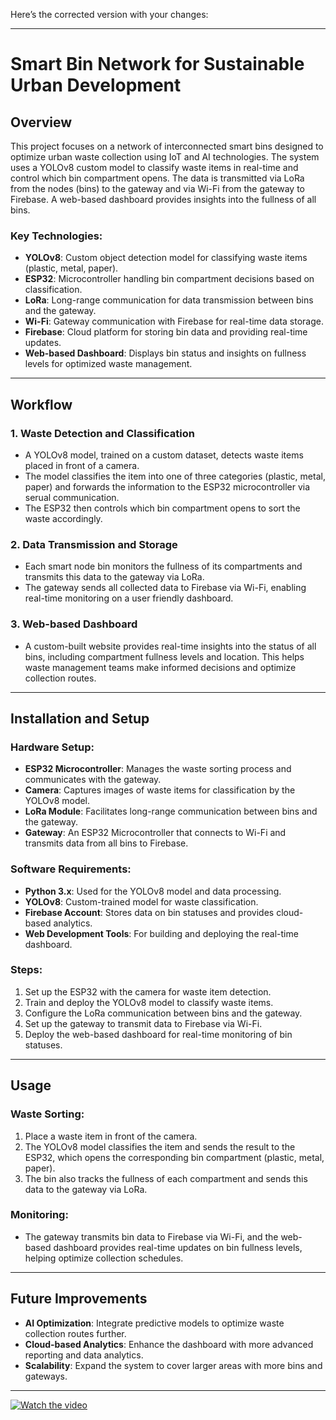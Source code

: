 Here’s the corrected version with your changes:

---

# Smart Bin Network for Sustainable Urban Development

## Overview
This project focuses on a network of interconnected smart bins designed to optimize urban waste collection using IoT and AI technologies. The system uses a YOLOv8 custom model to classify waste items in real-time and control which bin compartment opens. The data is transmitted via LoRa from the nodes (bins) to the gateway and via Wi-Fi from the gateway to Firebase. A web-based dashboard provides insights into the fullness of all bins.

### Key Technologies:
- **YOLOv8**: Custom object detection model for classifying waste items (plastic, metal, paper).
- **ESP32**: Microcontroller handling bin compartment decisions based on classification.
- **LoRa**: Long-range communication for data transmission between bins and the gateway.
- **Wi-Fi**: Gateway communication with Firebase for real-time data storage.
- **Firebase**: Cloud platform for storing bin data and providing real-time updates.
- **Web-based Dashboard**: Displays bin status and insights on fullness levels for optimized waste management.

---

## Workflow

### 1. Waste Detection and Classification
- A YOLOv8 model, trained on a custom dataset, detects waste items placed in front of a camera.
- The model classifies the item into one of three categories (plastic, metal, paper) and forwards the information to the ESP32 microcontroller via serual communication.
- The ESP32 then controls which bin compartment opens to sort the waste accordingly.

### 2. Data Transmission and Storage
- Each smart node bin monitors the fullness of its compartments and transmits this data to the gateway via LoRa.
- The gateway sends all collected data to Firebase via Wi-Fi, enabling real-time monitoring on a user friendly dashboard.

### 3. Web-based Dashboard
- A custom-built website provides real-time insights into the status of all bins, including compartment fullness levels and location. This helps waste management teams make informed decisions and optimize collection routes.

---

## Installation and Setup

### Hardware Setup:
- **ESP32 Microcontroller**: Manages the waste sorting process and communicates with the gateway.
- **Camera**: Captures images of waste items for classification by the YOLOv8 model.
- **LoRa Module**: Facilitates long-range communication between bins and the gateway.
- **Gateway**: An ESP32 Microcontroller that connects to Wi-Fi and transmits data from all bins to Firebase.

### Software Requirements:
- **Python 3.x**: Used for the YOLOv8 model and data processing.
- **YOLOv8**: Custom-trained model for waste classification.
- **Firebase Account**: Stores data on bin statuses and provides cloud-based analytics.
- **Web Development Tools**: For building and deploying the real-time dashboard.

### Steps:
1. Set up the ESP32 with the camera for waste item detection.
2. Train and deploy the YOLOv8 model to classify waste items.
3. Configure the LoRa communication between bins and the gateway.
4. Set up the gateway to transmit data to Firebase via Wi-Fi.
5. Deploy the web-based dashboard for real-time monitoring of bin statuses.

---

## Usage

### Waste Sorting:
1. Place a waste item in front of the camera. 
2. The YOLOv8 model classifies the item and sends the result to the ESP32, which opens the corresponding bin compartment (plastic, metal, paper).
3. The bin also tracks the fullness of each compartment and sends this data to the gateway via LoRa.

### Monitoring:
- The gateway transmits bin data to Firebase via Wi-Fi, and the web-based dashboard provides real-time updates on bin fullness levels, helping optimize collection schedules.

---

## Future Improvements
- **AI Optimization**: Integrate predictive models to optimize waste collection routes further.
- **Cloud-based Analytics**: Enhance the dashboard with more advanced reporting and data analytics.
- **Scalability**: Expand the system to cover larger areas with more bins and gateways.

---

[![Watch the video](https://i.sstatic.net/Vp2cE.png)](https://youtu.be/vt5fpE0bzSY)

